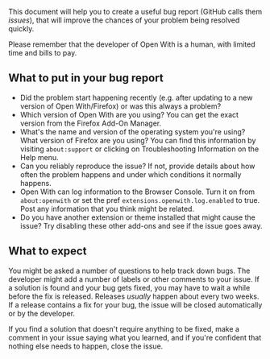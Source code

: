 This document will help you to create a useful bug report (GitHub calls them *issues*), that will improve the chances of your problem being resolved quickly.

Please remember that the developer of Open With is a human, with limited time and bills to pay.

What to put in your bug report
------------------------------
* Did the problem start happening recently (e.g. after updating to a new version of Open With/Firefox) or was this always a problem?
* Which version of Open With are you using? You can get the exact version from the Firefox Add-On Manager.
* What's the name and version of the operating system you're using? What version of Firefox are you using? You can find this information by visiting `about:support` or clicking on Troubleshooting Information on the Help menu.
* Can you reliably reproduce the issue? If not, provide details about how often the problem happens and under which conditions it normally happens.
* Open With can log information to the Browser Console. Turn it on from `about:openwith` or set the pref `extensions.openwith.log.enabled` to true. Post any information that you think might be related.
* Do you have another extension or theme installed that might cause the issue? Try disabling these other add-ons and see if the issue goes away.

What to expect
--------------
You might be asked a number of questions to help track down bugs. The developer might add a number of labels or other comments to your issue. If a solution is found and your bug gets fixed, you may have to wait a while before the fix is released. Releases *usually* happen about every two weeks. If a release contains a fix for your bug, the issue will be closed automatically or by the developer.

If you find a solution that doesn't require anything to be fixed, make a comment in your issue saying what you learned, and if you're confident that nothing else needs to happen, close the issue.
